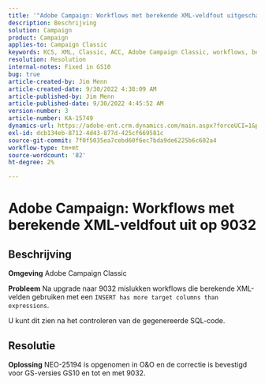 ```yaml
---
title: '"Adobe Campaign: Workflows met berekende XML-veldfout uitgeschakeld op 9032'''
description: Beschrijving
solution: Campaign
product: Campaign
applies-to: Campaign Classic
keywords: KCS, XML, Classic, ACC, Adobe Campaign Classic, workflows, berekende XML-velden, fout, 9032
resolution: Resolution
internal-notes: Fixed in GS10
bug: true
article-created-by: Jim Menn
article-created-date: 9/30/2022 4:38:09 AM
article-published-by: Jim Menn
article-published-date: 9/30/2022 4:45:52 AM
version-number: 3
article-number: KA-15749
dynamics-url: https://adobe-ent.crm.dynamics.com/main.aspx?forceUCI=1&pagetype=entityrecord&etn=knowledgearticle&id=26d44eae-7940-ed11-9db1-0022480866ad
exl-id: dcb134eb-8712-4d43-877d-425cf669581c
source-git-commit: 7f0f5035ea7cebd60f6ec7bda9de6225b6c602a4
workflow-type: tm+mt
source-wordcount: '82'
ht-degree: 2%

---
```


# Adobe Campaign: Workflows met berekende XML-veldfout uit op 9032

## Beschrijving


<b>Omgeving</b>
Adobe Campaign Classic

<b>Probleem</b>
Na upgrade naar 9032 mislukken workflows die berekende XML-velden gebruiken met een `INSERT has more target columns than expressions`.

U kunt dit zien na het controleren van de gegenereerde SQL-code.




## Resolutie


<b>Oplossing</b>
NEO-25194 is opgenomen in O&amp;O en de correctie is bevestigd voor GS-versies GS10 en tot en met 9032.
